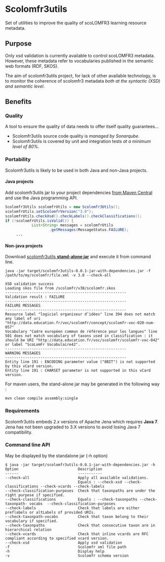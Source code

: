 # Scolomfr3utils
 Set of utilities to improve the quality of scoLOMFR3 learning resource metadata.

## Purpose

 Only xsd validation is currently available to control scoLOMFR3 metadata. However, these metadata refer to vocabularies published in the semantic web formats (RDF, SKOS).
 
 The aim of scolomfr3utils project, for lack of other available technology, is to monitor the coherence of scolomfr3 metadata *both at the syntactic (XSD) and semantic level*.
 
## Benefits

### Quality

A tool to ensure the quality of data needs to offer itself quality guarantees...
* Scolomfr3utils source code quality is *managed by Sonarqube*.
* Scolomfr3utils is covered by unit and integration tests *at a minimum level of 80%*.

### Portability
Scolomfr3utils is likely to be used in both Java and non-Java projects.

#### Java projects

Add scolomfr3utils jar to your project dependencies [from Maven Central](http://search.maven.org/#search|ga|1|g%3A%22fr.apiscol.metadata%22) and use the Java programming API.

```java
Scolomfr3Utils scolomfrUtils = new Scolomfr3Utils();
scolomfrUtils.setScolomfrVersion("3.0");
scolomfrUtils.checkXsd().checkLabels().checkClassifications();
if (!scolomfrUtils.isValid()) {
			List<String> messages = scolomfrUtils
					.getMessages(MessageStatus.FAILURE);
     ...
```

#### Non-java projects

Download [scolomfr3utils **stand-alone jar**](https://github.com/jdpro/scolomfr3utils/blob/master/etc/stand-alone-jar.zip?raw=true) and execute it from command line.

```shell
java -jar target/scolomfr3utils-0.0.1-jar-with-dependencies.jar -f /path/to/my/scolomfr/file.xml -v 3.0 --check-all
```

```shell
XSD validation success
Loading skos file from /scolomfr/v30/scolomfr.skos
-------------------------------------------------------
Validation result : FAILURE
-------------------------------------------------------
FAILURE MESSAGES
-------------------------------------------------------
Resource label "logiciel organiseur d’idées" line 394 does not match any label of uri "http://data.education.fr/voc/scolomfr/concept/scolomfr-voc-020-num-057"
Vocabulary "Cadre européen commun de référence pour les langues" line 501 does not match vocabulary of taxons used in classification : it should be URI "http://data.education.fr/voc/scolomfr/scolomfr-voc-042" or label "ScoLomFr Vocabulaire42".
-------------------------------------------------------
WARNING MESSAGES
-------------------------------------------------------
Entity line 191 : ENCODING parameter value ("8BIT") is not supported by this vCard version.
Entity line 191 : CHARSET parameter is not supported in this vCard version.
```
For maven users, the stand-alone jar may be generated in the following way :
```
mvn clean compile assembly:single
```
### Requirements

Scolomfr3utils embeds 2.x versions of Apache Jena which requires **Java 7**. Jena has not been upgraded to 3.X versions to avoid losing Java 7 compatibility.

### Command line API

May be displayed by the standalone jar (-h option)

```shell
$ java -jar target/scolomfr3utils-0.0.1-jar-with-dependencies.jar -h
Option                           Description                                   
------                           -----------                                   
--check-all                      Apply all available validations.              
                                 Equals : --check-xsd --check-classifications --check-vcards --check-labels                                
--check-classification-purposes  Check that taxonpaths are under the right purpose if specified.                                
--check-classifications          Equals : --check-taxonpaths --check-taxonpath- vocabs  --check-classification-purposes           
--check-labels                   Check that labels are either preflabels or altLabels of provided URIs.                                     
--check-taxonpath-vocabs         Check that taxon belong to their vocabulary if specified.                                  
--check-taxonpaths               Check that consecutive taxon are in hierarchical relation                       
--check-vcards                   Check that inline vcards are RFC compliant according to specified vcard version.                  
--check-xsd                      Apply xsd validation                          
-f                               Scolomfr xml file path                        
-h                               Display help                                  
-v                               Scolomfr schema version                       
```
